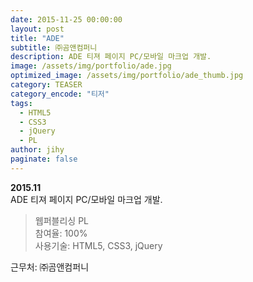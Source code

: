 ```yaml
---
date: 2015-11-25 00:00:00
layout: post
title: "ADE"
subtitle: ㈜곰앤컴퍼니
description: ADE 티져 페이지 PC/모바일 마크업 개발.
image: /assets/img/portfolio/ade.jpg
optimized_image: /assets/img/portfolio/ade_thumb.jpg
category: TEASER
category_encode: "티저"
tags:
  - HTML5
  - CSS3
  - jQuery
  - PL
author: jihy
paginate: false
---
```

<!-- <img src="https://66.media.tumblr.com/144811775240b64c42792b9f41b04a1e/tumblr_p3tataDghI1x3wc1uo1_1280.png" alt=""> -->
**2015.11** <br>
ADE 티져 페이지 PC/모바일 마크업 개발.

> 웹퍼블리싱 PL <br>
참여율: 100% <br>
사용기술: HTML5, CSS3, jQuery

근무처: ㈜곰앤컴퍼니